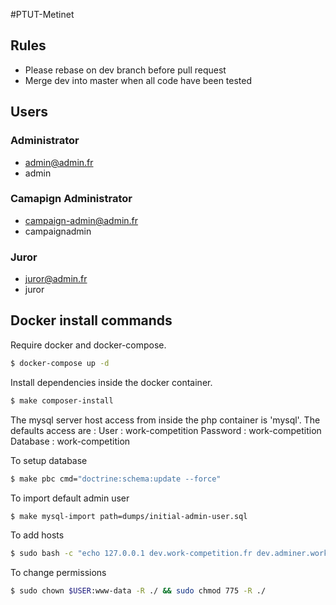 #PTUT-Metinet

## Rules

- Please rebase on dev branch before pull request
- Merge dev into master when all code have been tested

## Users

### Administrator
- admin@admin.fr
- admin

### Camapign Administrator
- campaign-admin@admin.fr
- campaignadmin

### Juror
- juror@admin.fr
- juror

## Docker install commands

Require docker and docker-compose.
```bash
$ docker-compose up -d
```

Install dependencies inside the docker container.
```bash
$ make composer-install
```

The mysql server host access from inside the php container is 'mysql'.
The defaults access are :
User     : work-competition
Password : work-competition
Database : work-competition

To setup database
```bash
$ make pbc cmd="doctrine:schema:update --force"
```

To import default admin user
```bash
$ make mysql-import path=dumps/initial-admin-user.sql
```

To add hosts
```bash
$ sudo bash -c "echo 127.0.0.1 dev.work-competition.fr dev.adminer.work-competition.fr >> /etc/hosts"
```

To change permissions
```bash
$ sudo chown $USER:www-data -R ./ && sudo chmod 775 -R ./
```
